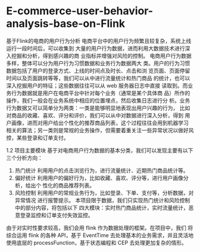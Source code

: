 # E-commerce-user-behavior-analysis-base-on-Flink
基于Flink的电商的用户行为分析
电商平台中的用户行为频繁且较复杂，系统上线运行一段时间后，可以收集到
大量的用户行为数据，进而利用大数据技术进行深入挖掘和分析，得到感兴趣的商
业指标并增强对风险的控制。
电商用户行为数据多样，整体可以分为用户行为习惯数据和业务行为数据两大
类。用户的行为习惯数据包括了用户的登录方式、上线的时间点及时长、点击和浏
览页面、页面停留时间以及页面跳转等等，我们可以从中进行流量统计和热门商品
的统计，也可以深入挖掘用户的特征；这些数据往往可以从 web 服务器日志中直接
读取到。而业务行为数据就是用户在电商平台中针对每个业务（通常是某个具体商
品）所作的操作，我们一般会在业务系统中相应的位置埋点，然后收集日志进行分
析。业务行为数据又可以简单分为两类：一类是能够明显地表现出用户兴趣的行为，
比如对商品的收藏、喜欢、评分和评价，我们可以从中对数据进行深入分析，得到
用户画像，进而对用户给出个性化的推荐商品列表，这个过程往往会用到机器学习
相关的算法；另一类则是常规的业务操作，但需要着重关注一些异常状况以做好风
控，某些登录和订单支付。


1.2 项目主要模块
基于对电商用户行为数据的基本分类，我们可以发现主要有以下三个分析方向：
1. 热门统计
利用用户的点击浏览行为，进行流量统计、近期热门商品统计等。
2. 偏好统计
利用用户的偏好行为，比如收藏、喜欢、评分等，进行用户画像分析，给出个
性化的商品推荐列表。
3. 风险控制
利用用户的常规业务行为，比如登录、下单、支付等，分析数据，对异常情况
进行报警提示。
本项目限于数据，我们只实现热门统计和风险控制中的部分内容，将包括以下
四大模块：实时热门商品统计，实时流量统计，恶意登录监控和订单支付失效监控。

由于对实时性要求较高，我们会用 flink 作为数据处理的框架。在项目中，我们
将综合运用 flink 的各种 API，基于 EventTime 去处理基本的业务需求，并且灵活地
使用底层的 processFunction，基于状态编程和 CEP 去处理更加复杂的情形。
